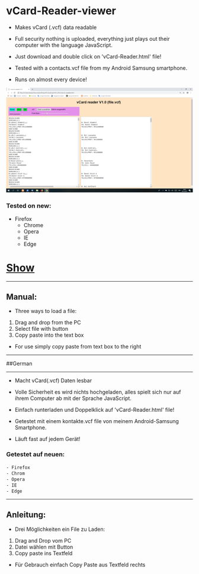 # vCard-Reader-viewer

- Makes vCard (.vcf) data readable

- Full security nothing is uploaded, everything just plays out
   their computer with the language JavaScript.

- Just download and double click on 'vCard-Reader.html' file!

- Tested with a contacts.vcf file from my Android Samsung smartphone.

- Runs on almost every device!

![Bild](https://github.com/sauternic/Gif_Bilder/blob/master/vCard-Reader.png)

### Tested on new:
    
- Firefox
     - Chrome
     - Opera
     - IE
     - Edge

	 
# [Show]()


----


## Manual:

- Three ways to load a file:

1. Drag and drop from the PC
2. Select file with button
3. Copy paste into the text box

- For use simply copy paste from text box to the right

----

##German

----

- Macht vCard(.vcf) Daten lesbar   

- Volle Sicherheit es wird nichts hochgeladen, alles spielt sich nur auf  
  ihrem Computer ab mit der Sprache JavaScript.   

- Einfach runterladen und Doppelklick auf 'vCard-Reader.html' file!

- Getestet mit einem kontakte.vcf file von meinem Android-Samsung Smartphone.   

- Läuft fast auf jedem Gerät!   

### Getestet auf neuen:
    
    - Firefox
    - Chrom
    - Opera
    - IE
    - Edge


----


## Anleitung:   

- Drei Möglichkeiten ein File zu Laden:   

1. Drag and Drop vom PC   
2. Datei wählen mit Button   
3. Copy paste ins Textfeld    

- Für Gebrauch einfach Copy Paste aus Textfeld rechts
